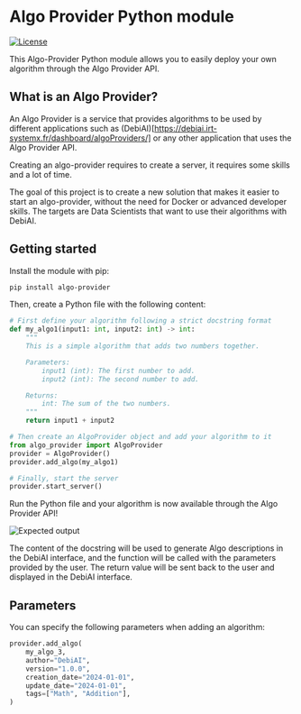 # Algo Provider Python module

[![License](https://img.shields.io/badge/License-Apache_2.0-blue.svg)](https://opensource.org/licenses/Apache-2.0)

This Algo-Provider Python module allows you to easily deploy your own algorithm through the Algo Provider API.

## What is an Algo Provider?

An Algo Provider is a service that provides algorithms to be used by different applications such as (DebiAI)[https://debiai.irt-systemx.fr/dashboard/algoProviders/] or any other application that uses the Algo Provider API.

Creating an algo-provider requires to create a server, it requires some skills and a lot of time.

The goal of this project is to create a new solution that makes it easier to start an algo-provider, without the need for Docker or advanced developer skills. The targets are Data Scientists that want to use their algorithms with DebiAI.

## Getting started

Install the module with pip:

```bash
pip install algo-provider
```

Then, create a Python file with the following content:

```python
# First define your algorithm following a strict docstring format
def my_algo1(input1: int, input2: int) -> int:
    """
    This is a simple algorithm that adds two numbers together.

    Parameters:
        input1 (int): The first number to add.
        input2 (int): The second number to add.

    Returns:
        int: The sum of the two numbers.
    """
    return input1 + input2

# Then create an AlgoProvider object and add your algorithm to it
from algo_provider import AlgoProvider
provider = AlgoProvider()
provider.add_algo(my_algo1)

# Finally, start the server
provider.start_server()
```

Run the Python file and your algorithm is now available through the Algo Provider API!

![Expected output](./result.png)

The content of the docstring will be used to generate Algo descriptions in the DebiAI interface, and the function will be called with the parameters provided by the user. The return value will be sent back to the user and displayed in the DebiAI interface.

## Parameters

You can specify the following parameters when adding an algorithm:

```python
provider.add_algo(
    my_algo_3,
    author="DebiAI",
    version="1.0.0",
    creation_date="2024-01-01",
    update_date="2024-01-01",
    tags=["Math", "Addition"],
)
```
